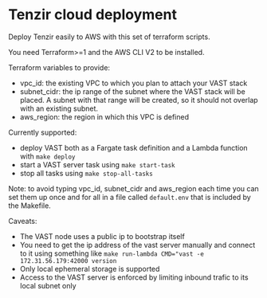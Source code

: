 # Tenzir cloud deployment

Deploy Tenzir easily to AWS with this set of terraform scripts.

You need Terraform>=1 and the AWS CLI V2 to be installed.

Terraform variables to provide:
- vpc_id: the existing VPC to which you plan to attach your VAST stack
- subnet_cidr: the ip range of the subnet where the VAST stack will be placed. A subnet with that range will be created, so it should not overlap with an existing subnet.
- aws_region: the region in which this VPC is defined

Currently supported:
- deploy VAST both as a Fargate task definition and a Lambda function with `make deploy`
- start a VAST server task using `make start-task`
- stop all tasks using `make stop-all-tasks`

Note: to avoid typing vpc_id, subnet_cidr and aws_region each time you can set them up once and for all in a file called `default.env` that is included by the Makefile.

Caveats:
- The VAST node uses a public ip to bootstrap itself
- You need to get the ip address of the vast server manually and connect to it using something like `make run-lambda CMD="vast -e 172.31.56.179:42000 version`
- Only local ephemeral storage is supported
- Access to the VAST server is enforced by limiting inbound trafic to its local subnet only
